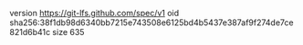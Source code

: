 version https://git-lfs.github.com/spec/v1
oid sha256:38f1db98d6340bb7215e743508e6125bd4b5437e387af9f274de7ce821d6b41c
size 635
